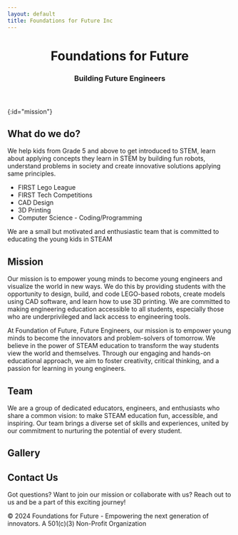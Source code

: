 ```yaml
---
layout: default
title: Foundations for Future Inc
---
```


<header>
    <h1>Foundations for Future</h1>
    <h3>Building Future Engineers</h3>
</header>

{:id="mission"}
## What do we do?

We help kids from Grade 5 and above to get introduced to STEM, learn about applying concepts they learn in STEM by building fun robots, understand problems in society and create innovative solutions applying same principles.

* FIRST Lego League
* FIRST Tech Competitions
* CAD Design
* 3D Printing
* Computer Science - Coding/Programming


<section id="mission">
We are a small but motivated and enthusiastic team that is committed to educating the young kids in STEAM

<h2>Mission</h2>

Our mission is to empower young minds to become young engineers and visualize the world in new ways. We do this by providing students with the opportunity to design, build, and code LEGO-based robots, create models using CAD software, and learn how to use 3D printing. We are committed to making engineering education accessible to all students, especially those who are underprivileged and lack access to engineering tools.

At Foundation of Future, Future Engineers, our mission is to empower young minds to become the innovators and problem-solvers of tomorrow. We believe in the power of STEAM education to transform the way students view the world and themselves. Through our engaging and hands-on educational approach, we aim to foster creativity, critical thinking, and a passion for learning in young engineers.</p>

</section>

<section id="team">

<h2>Team</h2>

We are a group of dedicated educators, engineers, and enthusiasts who share a common vision: to make STEAM education fun, accessible, and inspiring. Our team brings a diverse set of skills and experiences, united by our commitment to nurturing the potential of every student.

</section>

<section id="gallery">
    <h2>Gallery</h2>
</section>

<section id="contact">
    <h2>Contact Us</h2>
    <p>Got questions? Want to join our mission or collaborate with us? Reach out to us and be a part of this exciting journey!</p>
</section>

<footer>
    <p>&copy; 2024 Foundations for Future - Empowering the next generation of innovators. A 501(c)(3) Non-Profit Organization</p>
</footer>